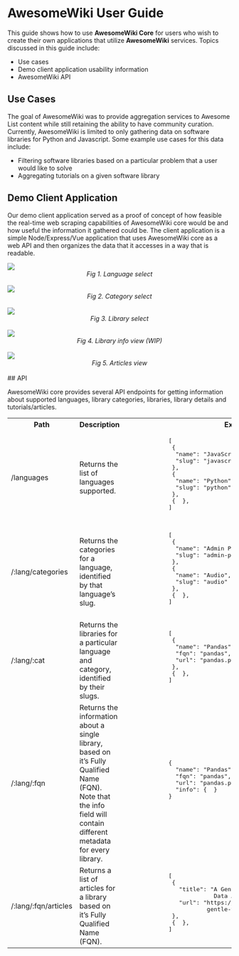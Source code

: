 # AwesomeWiki User Guide

This guide shows how to use **AwesomeWiki Core** for users who wish to create their own applications that utilize **AwesomeWiki** services.
Topics discussed in this guide include:
-   Use cases
-   Demo client application usability information
-   AwesomeWiki API

## Use Cases

The goal of AwesomeWiki was to provide aggregation services to Awesome List content while still retaining the ability to have community curation.
Currently, AwesomeWiki is limited to only gathering data on software libraries for Python and Javascript. Some example use cases for this data include:

-   Filtering software libraries based on a particular problem that a user would like to solve
-   Aggregating tutorials on a given software library

## Demo Client Application

Our demo client application served as a proof of concept of how feasible the real-time web scraping capabilities of AwesomeWiki core would be and how
useful the information it gathered could be. The client application is a simple Node/Express/Vue application that uses AwesomeWiki core as a
web API and then organizes the data that it accesses in a way that is readable.

<img src="https://github.ncsu.edu/engr-csc-sdc/2020FallTeam03/blob/master/assets/fig1.PNG?raw=true">
<center><i>Fig 1. Language select</i></center>
<br>
<img src="https://github.ncsu.edu/engr-csc-sdc/2020FallTeam03/blob/master/assets/fig2.PNG?raw=true">
<center><i>Fig 2. Category select</i></center>
<br>
<img src="https://github.ncsu.edu/engr-csc-sdc/2020FallTeam03/blob/master/assets/fig3.PNG?raw=true">
<center><i>Fig 3. Library select</i></center>
<br>
<img src="https://github.ncsu.edu/engr-csc-sdc/2020FallTeam03/blob/master/assets/fig4.PNG?raw=true">
<center><i>Fig 4. Library info view (WIP)</i></center>
<br>
<img src="https://github.ncsu.edu/engr-csc-sdc/2020FallTeam03/blob/master/assets/fig5.PNG?raw=true">
<center><i>Fig 5. Articles view</i></center>
<br>
## API

AwesomeWiki core provides several API endpoints for getting information about supported languages, library categories, libraries, library details and tutorials/articles.

<table>
    <tr>
        <th>
            Path
        </th>
        <th>
            Description
        </th>
        <th>
            Example Response
        </th>
    </tr>
    <tr>
        <td>
            /languages
        </td>
        <td>
            Returns the list of languages supported.
        </td>
        <td>
            <pre lang="json">
            [
             {
              "name": "JavaScript",
              "slug": "javascript"
             },
             {
              "name": "Python",
              "slug": "python"
             },
             {  },
            ]
            </pre>
        </td>
    </tr>
    <tr>
        <td>
            /:lang/categories
        </td>
        <td>
            Returns the categories for a language, identified by that language’s slug.
        </td>
        <td>
            <pre lang="json">
            [
             {
              "name": "Admin Panels",
              "slug": "admin-panels"
             },
             {
              "name": "Audio",
              "slug": "audio"
             },
             {  },
            ]
            </pre>
        </td>
    </tr>
    <tr>
        <td>
            /:lang/:cat
        </td>
        <td>
            Returns the libraries for a particular language and category, identified by their slugs.
        </td>
        <td>
            <pre lang="json">
            [
             {
              "name": "Pandas",
              "fqn": "pandas",
              "url": "pandas.pydata.org"
             },
             {  },
            ]
            </pre>
        </td>
    </tr>
    <tr>
        <td>
            /:lang/:fqn
        </td>
        <td>
            Returns the information about a single library, based on it’s Fully Qualified Name (FQN). Note that the info field will contain different metadata for every library.
        </td>
        <td>
            <pre lang="json">
            {
              "name": "Pandas",
              "fqn": "pandas",
              "url": "pandas.pydata.org",
              "info": {  }
            }
            </pre>
        </td>
    </tr>
    <tr>
        <td>
            /:lang/:fqn/articles
        </td>
        <td>
            Returns a list of articles for a library based on it’s Fully Qualified Name (FQN).
        </td>
        <td>
            <pre lang="json">
            [
             {
               "title": "A Gentle Visual Intro to
                         Data Analysis in Python Using Pandas",
               "url": "https://jalammar.github.io/
                       gentle-visual-intro-to-data-analysis-python-pandas/"
             },
             {  },
            ]
            </pre>
        </td>
    </tr>
</table>

